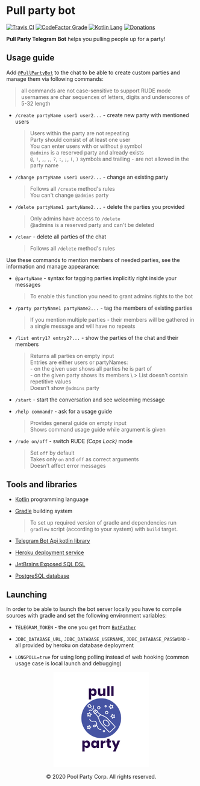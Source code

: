 # Pull party bot

[![Travis CI](https://img.shields.io/travis/com/pool-party/pull-party-bot?logo=travis)](https://travis-ci.com/pool-party/pull-party-bot)
[![CodeFactor Grade](https://img.shields.io/codefactor/grade/github/pool-party/pull-party-bot?logo=codefactor)](https://www.codefactor.io/repository/github/pool-party/pull-party-bot)
[![Kotlin Lang](https://img.shields.io/github/languages/top/pool-party/pull-party-bot?logo=kotlin)](https://kotlinlang.org)
[![Donations](https://img.shields.io/badge/buy_me_a-coffee-orange?logo=buy-me-a-coffee)](https://www.buymeacoffee.com/poolparty)

**Pull Party Telegram Bot** helps you pulling people up for a party!

## Usage guide

Add [`@PullPartyBot`](https://t.me/PullPartyBot) to the chat to be able to create custom parties and manage them via following commands:

> all commands are not case-sensitive to support RUDE mode \
usernames are char sequences of letters, digits and underscores of 5-32 length

+ `/create partyName user1 user2...` - create new party with mentioned users

    > Users within the party are not repeating \
    Party should consist of at least one user \
    You can enter users with or without `@` symbol \
    `@admins` is a reserved party and already exists \
    `@`, `!`, `,`, `,`, `?`, `:`, `;`, `(`, `)` symbols and trailing `-` are not allowed in the party name

+ `/change partyName user1 user2...` - change an existing party

    > Follows all `/create` method's rules \
    You can't change `@admins` party


+ `/delete partyName1 partyName2...` - delete the parties you provided

    > Only admins have access to `/delete` \
    @admins is a reserved party and can't be deleted

+ `/clear` - delete all parties of the chat

    > Follows all `/delete` method's rules

Use these commands to mention members of needed parties, see the information and manage appearance:

+ `@partyName` - syntax for tagging parties implicitly right inside your messages

    > To enable this function you need to grant admins rights to the bot

+ `/party partyName1 partyName2...` - tag the members of existing parties

    > If you mention multiple parties - their members will be gathered in a single message and will have no repeats

+ `/list entry1? entry2?...` - show the parties of the chat and their members

    > Returns all parties on empty input \
    Entries are either users or partyNames: \
        - on the given user shows all parties he is part of \
        - on the given party shows its members \                                                                                >
    List doesn't contain repetitive values \
    Doesn't show `@admins` party

+ `/start` - start the conversation and see welcoming message

+ `/help command?` - ask for a usage guide

    > Provides general guide on empty input \
    Shows command usage guide while argument is given

+ `/rude on/off` - switch RUDE _(Caps Lock)_ mode

    > Set `off` by default \
    Takes only `on` and `off` as correct arguments \
    Doesn't affect error messages

## Tools and libraries

+ [Kotlin](https://kotlinlang.org) programming language

+ [Gradle](https://gradle.org) building system

    > To set up required version of gradle and dependencies run `gradlew` script (according to your system) with `build` target.

+ [Telegram Bot Api kotlin library](https://github.com/elbekD/kt-telegram-bot)

+ [Heroku deployment service](https://www.heroku.com)

+ [JetBrains Exposed SQL DSL](https://github.com/JetBrains/Exposed)

+ [PostgreSQL database](https://www.postgresql.org)

## Launching

In order to be able to launch the bot server locally you have to compile sources with gradle and set the following environment variables:

+ `TELEGRAM_TOKEN` - the one you get from [`BotFather`](https://t.me/BotFather)

+ `JDBC_DATABASE_URL`, `JDBC_DATABASE_USERNAME`, `JDBC_DATABASE_PASSWORD` - all provided by heroku on database deployment

+ `LONGPOLL=true` for using long polling instead of web hooking (common usage case is local launch and debugging)


<div align="center">
    <img src="assets/logo-white-no_boarders.png" width=50% alt="logo">
</div>
<p align="center">© 2020 Pool Party Corp. All rights reserved.</p>
